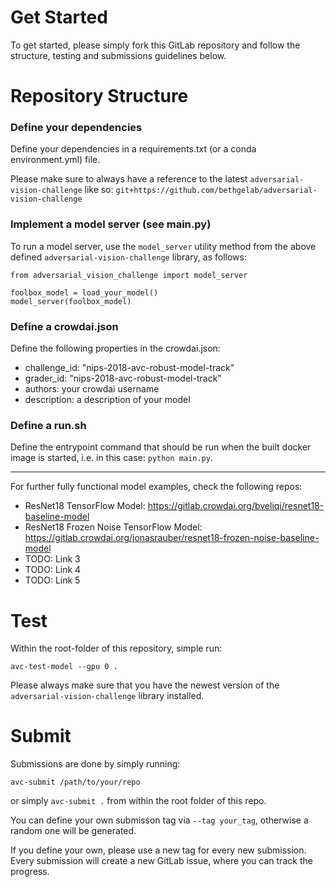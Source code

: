 # Get Started

To get started, please simply fork this GitLab repository and
follow the structure, testing and submissions guidelines below.

# Repository Structure

### Define your dependencies

Define your dependencies in a requirements.txt (or a conda environment.yml) file.

Please make sure to always have a reference to the latest `adversarial-vision-challenge` like so:
`git+https://github.com/bethgelab/adversarial-vision-challenge`

### Implement a model server (see main.py)

To run a model server, use the `model_server` utility method from the above defined `adversarial-vision-challenge` library, as follows:

```
from adversarial_vision_challenge import model_server

foolbox_model = load_your_model()
model_server(foolbox_model)

```


### Define a crowdai.json

Define the following properties in the crowdai.json:

- challenge_id: "nips-2018-avc-robust-model-track"
- grader_id: "nips-2018-avc-robust-model-track"
- authors: your crowdai username
- description: a description of your model


### Define a run.sh

Define the entrypoint command that should be run when the built docker image is started, i.e. in this case: `python main.py`.

---

For further fully functional model examples, check the following repos:

- ResNet18 TensorFlow Model: https://gitlab.crowdai.org/bveliqi/resnet18-baseline-model
- ResNet18 Frozen Noise TensorFlow Model: https://gitlab.crowdai.org/jonasrauber/resnet18-frozen-noise-baseline-model
- TODO: Link 3
- TODO: Link 4
- TODO: Link 5



# Test

Within the root-folder of this repository, simple run:

```avc-test-model --gpu 0 .```

Please always make sure that you have the newest version of the `adversarial-vision-challenge` library installed.


# Submit

Submissions are done by simply running:

```avc-submit /path/to/your/repo```

or simply `avc-submit .` from within the root folder of this repo.

You can define your own submisson tag via `--tag your_tag`, 
otherwise a random one will be generated.

If you define your own, please use a new tag for every new submission.
Every submission will create a new GitLab issue, where you can track the progress.
